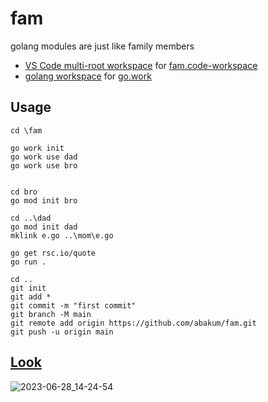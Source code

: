 # fam
golang modules are just like family members
- [VS Code multi-root workspace](https://code.visualstudio.com/docs/editor/multi-root-workspaces) for [fam.code-workspace](fam.code-workspace)
- [golang workspace](https://github.com/golang/tools/blob/master/gopls/doc/workspace.md) for [go.work](go.work)
## Usage
```
cd \fam

go work init
go work use dad
go work use bro


cd bro
go mod init bro

cd ..\dad
go mod init dad
mklink e.go ..\mom\e.go

go get rsc.io/quote
go run .

cd ..
git init
git add *
git commit -m "first commit"
git branch -M main
git remote add origin https://github.com/abakum/fam.git
git push -u origin main
```
## [Look](dad/main.go)
![2023-06-28_14-24-54](https://github.com/abakum/fam/assets/18271863/681de844-66a3-43f9-9c15-55f21a18d945)
